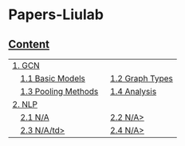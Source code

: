# Papers-Liulab


## [Content](#content)

<table>

<tr><td colspan="2"><a href="#models">1. GCN</a></td></tr>
<tr>
    <td>&emsp;<a href="#basic-models">1.1 Basic Models</a></td>
    <td>&ensp;<a href="#graph-types">1.2 Graph Types</a></td>
</tr>
<tr>
    <td>&emsp;<a href="#pooling-methods">1.3 Pooling Methods</a></td>
    <td>&ensp;<a href="#analysis">1.4 Analysis</a></td>
</tr>

<tr><td colspan="2"><a href="#applications">2. NLP</a></td></tr> 
<tr>
    <td>&emsp;<a href="#physics">2.1 N/A</a></td>
    <td>&ensp;<a href="#chemistry-and-biology">2.2 N/A></td>
</tr> 
<tr>
    <td>&emsp;<a href="#knowledge-graph">2.3 N/A/td>
    <td>&ensp;<a href="#recommender-systems">2.4 N/A></td>
</tr>
</table>
